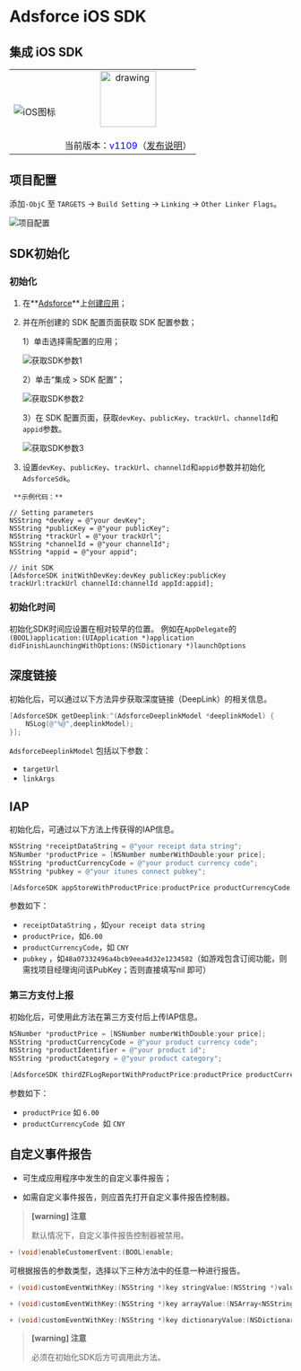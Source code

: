 # Adsforce iOS SDK

## 集成 iOS SDK

|                         |                                                              |
| :---------------------: | :----------------------------------------------------------: |
| ![iOS图标](iOS图标.PNG) | <img src="logo.png" alt="drawing" style="width:100px;"/> <br><br>当前版本：<span style="color: blue;">v1109</span>（[发布说明](/sdk-integrations/quick-start/Changelog/README.md)） |



## 项目配置

添加`-ObjC` 至 `TARGETS` → `Build Setting` → `Linking` → `Other Linker Flags`。

![项目配置](项目配置.png)

## SDK初始化

### 初始化

1. 在**[Adsforce](https://tmp-portal.adsforce.io/login)**上[创建应用](../../../get-started/Add-Apps/README.md)；

2. 并在所创建的 SDK 配置页面获取 SDK 配置参数；

   1）单击选择需配置的应用；

   ![获取SDK参数1](获取SDK参数1.png)

   2）单击“集成 > SDK 配置”；

   ![获取SDK参数2](获取SDK参数2.png)

   3）在 SDK 配置页面，获取`devKey`、`publicKey`、`trackUrl`、`channelId`和`appid`参数。

   ![获取SDK参数3](获取SDK参数3.png)

3. 设置`devKey`、`publicKey`、`trackUrl`、`channelId`和`appid`参数并初始化`AdsforceSdk`。

```
 **示例代码：**

// Setting parameters
NSString *devKey = @"your devKey";
NSString *publicKey = @"your publicKey";
NSString *trackUrl = @"your trackUrl";
NSString *channelId = @"your channelId";
NSString *appid = @"your appid";

// init SDK
[AdsforceSDK initWithDevKey:devKey publicKey:publicKey trackUrl:trackUrl channelId:channelId appId:appid];
```

### 初始化时间

初始化SDK时间应设置在相对较早的位置。 例如在`AppDelegate`的` (BOOL)application:(UIApplication *)application didFinishLaunchingWithOptions:(NSDictionary *)launchOptions`

## 深度链接

初始化后，可以通过以下方法异步获取深度链接（DeepLink）的相关信息。

```objective-c
[AdsforceSDK getDeeplink:^(AdsforceDeeplinkModel *deeplinkModel) {
    NSLog(@"%@",deeplinkModel);
}];
```

`AdsforceDeeplinkModel` 包括以下参数：

- `targetUrl`
- `linkArgs`

## IAP

初始化后，可通过以下方法上传获得的IAP信息。

```objective-c
NSString *receiptDataString = @"your receipt data string";
NSNumber *productPrice = [NSNumber numberWithDouble:your price];
NSString *productCurrencyCode = @"your product currency code";
NSString *pubkey = @"your itunes connect pubkey";

[AdsforceSDK appStoreWithProductPrice:productPrice productCurrencyCode:productCurrencyCode receiptDataString:receiptDataString pubkey:pubkey params:nil];

```
参数如下：

- `receiptDataString` ，如`your receipt data string`
- `productPrice`，如`6.00`
- `productCurrencyCode`，如 `CNY`
- `pubkey` ，如`48a07332496a4bcb9eea4d32e1234582`（如游戏包含订阅功能，则需找项目经理询问该PubKey；否则直接填写nil 即可）

### 第三方支付上报

初始化后，可使用此方法在第三方支付后上传IAP信息。

```objective-c
NSNumber *productPrice = [NSNumber numberWithDouble:your price];
NSString *productCurrencyCode = @"your product currency code";
NSString *productIdentifier = @"your product id";
NSString *productCategory = @"your product category";

[AdsforceSDK thirdZFLogReportWithProductPrice:productPrice productCurrencyCode:productCurrencyCode productIdentifier:productIdentifier productCategory:productCategory];
```

参数如下：

- `productPrice` 如 `6.00`
- `productCurrencyCode `如 `CNY`

## 自定义事件报告

- 可生成应用程序中发生的自定义事件报告；

- 如需自定义事件报告，则应首先打开自定义事件报告控制器。


> **[warning] 注意**
>
> 默认情况下，自定义事件报告控制器被禁用。


```objective-c
+ (void)enableCustomerEvent:(BOOL)enable;
```

可根据报告的参数类型，选择以下三种方法中的任意一种进行报告。

```objective-c
+ (void)customEventWithKey:(NSString *)key stringValue:(NSString *)value;

+ (void)customEventWithKey:(NSString *)key arrayValue:(NSArray<NSString *> *)value;

+ (void)customEventWithKey:(NSString *)key dictionaryValue:(NSDictionary<NSString *,NSString *> *)value;
```

> **[warning] 注意**
>
> 必须在初始化SDK后方可调用此方法。

